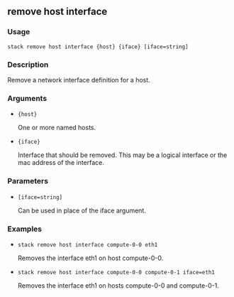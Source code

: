 ## remove host interface

### Usage

`stack remove host interface {host} {iface} [iface=string]`

### Description

Remove a network interface definition for a host.

### Arguments

* `{host}`

   One or more named hosts.

* `{iface}`

   Interface that should be removed. This may be a logical interface or 
 	the mac address of the interface.


### Parameters
* `[iface=string]`

   Can be used in place of the iface argument.

### Examples

* `stack remove host interface compute-0-0 eth1`

   Removes the interface eth1 on host compute-0-0.

* `stack remove host interface compute-0-0 compute-0-1 iface=eth1`

   Removes the interface eth1 on hosts compute-0-0 and compute-0-1.



